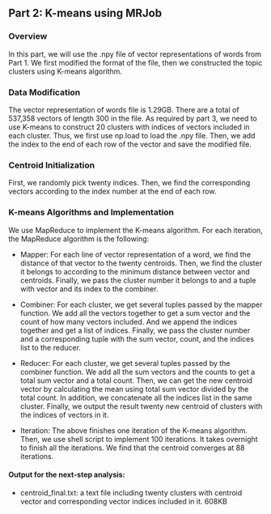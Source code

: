 ## Part 2: K-means using MRJob 

### Overview 
In this part, we will use the .npy file of vector representations of words from Part 1. We first modified the format of the file, then we constructed the topic clusters using K-means algorithm. 

### Data Modification
The vector representation of words file is 1.29GB. There are a total of 537,358 vectors of length 300 in the file. As required by part 3, we need to use K-means to construct 20 clusters with indices of vectors included in each cluster. Thus, we first use np.load to load the .npy file. Then, we add the index to the end of each row of the vector and save the modified file. 

### Centroid Initialization
First, we randomly pick twenty indices. Then, we find the corresponding vectors according to the index number at the end of each row. 

### K-means Algorithms and Implementation
We use MapReduce to implement the K-means algorithm. For each iteration, the MapReduce algorithm is the following:

*	Mapper: For each line of vector representation of a word, we find the distance of that vector to the twenty centroids. Then, we find the cluster it belongs to according to the minimum distance between vector and centroids. Finally, we pass the cluster number it belongs to and a tuple with vector and its index to the combiner.

*	Combiner: For each cluster, we get several tuples passed by the mapper function. We add all the vectors together to get a sum vector and the count of how many vectors included. And we append the indices together and get a list of indices. Finally, we pass the cluster number and a corresponding tuple with the sum vector, count, and the indices list to the reducer.

*	Reducer: For each cluster, we get several tuples passed by the combiner function. We add all the sum vectors and the counts to get a total sum vector and a total count. Then, we can get the new centroid vector by calculating the mean using total sum vector divided by the total count. In addition, we concatenate all the indices list in the same cluster. Finally, we output the result twenty new centroid of clusters with the indices of vectors in it.  

*   Iteration: The above finishes one iteration of the K-means algorithm. Then, we use shell script to implement 100 iterations. It takes overnight to finish all the iterations. We find that the centroid converges at 88 iterations. 

#### Output for the next-step analysis:
*	centroid_final.txt: a text file including twenty clusters with centroid vector and corresponding vector indices included in it. 608KB
